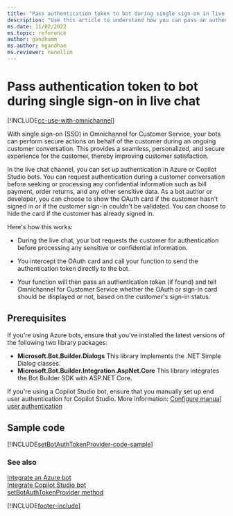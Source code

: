 ```yaml
---
title: "Pass authentication token to bot during single sign-on in live chat | Microsoft Docs"
description: "Use this article to understand how you can pass an authentication token to an Azure or Copilot Studio bot during single sign-on (SSO) in live chat."
ms.date: 11/02/2022
ms.topic: reference
author: gandhamm
ms.author: mgandham
ms.reviewer: nenellim
---
```


# Pass authentication token to bot during single sign-on in live chat

[!INCLUDE[cc-use-with-omnichannel](../includes/cc-use-with-omnichannel.md)]

With single sign-on (SSO) in Omnichannel for Customer Service, your bots can perform secure actions on behalf of the customer during an ongoing customer conversation.​ This provides a seamless, personalized, and secure experience for the customer, thereby improving customer satisfaction.

In the live chat channel, you can set up authentication in Azure or Copilot Studio bots. You can request authentication during a customer conversation before seeking or processing any confidential information such as bill payment, order returns, and any other sensitive data. As a bot author or developer, you can choose to show the OAuth card if the customer hasn't signed in or if the customer sign-in couldn't be validated. You can choose to hide the card if the customer has already signed in.

Here's how this works:

- During the live chat, your bot requests the customer for authentication before processing any sensitive or confidential information.
 
- You intercept the OAuth card and call your function to send the authentication token directly to the bot. 

- Your function will then pass an authentication token (if found) and tell Omnichannel for Customer Service whether the OAuth or sign-in card should be displayed or not, based on the customer's sign-in status.

## Prerequisites

If you're using Azure bots, ensure that you've installed the latest versions of the following two library packages:
- **Microsoft.Bot.Builder.Dialogs** This library implements the .NET Simple Dialog classes.
- **Microsoft.Bot.Builder.Integration.AspNet.Core** This library integrates the Bot Builder SDK with ASP.NET Core.

If you're using a Copilot Studio bot, ensure that you manually set up end user authentication for Copilot Studio. More information: [Configure manual user authentication](/power-virtual-agents/configuration-end-user-authentication#manual-for-any-channel-including-teams)

## Sample code

[!INCLUDE[setBotAuthTokenProvider-code-sample](developer/reference/includes/setBotAuthTokenProvider-code-sample.md)]

### See also

[Integrate an Azure bot](configure-bot-azure.md)  
[Integrate Copilot Studio bot](configure-bot-virtual-agent.md)  
[setBotAuthTokenProvider method](developer/reference/methods/setBotAuthTokenProvider.md)  

[!INCLUDE[footer-include](../includes/footer-banner.md)]
